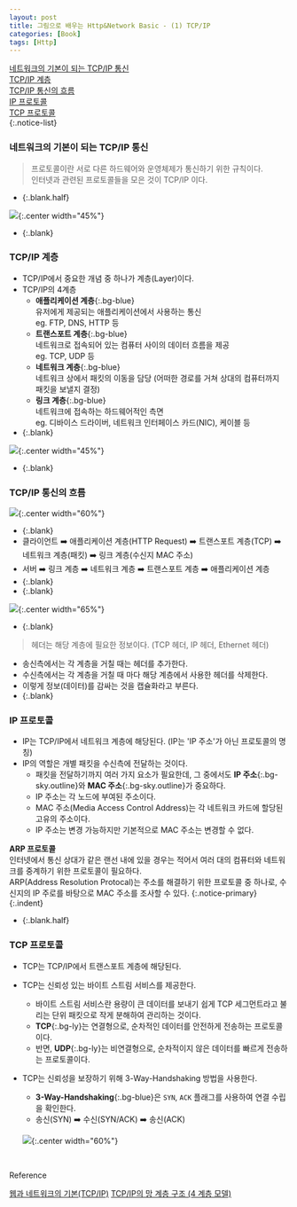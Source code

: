 ```yaml
---
layout: post
title: 그림으로 배우는 Http&Network Basic - (1) TCP/IP
categories: [Book]
tags: [Http]
---
```


[네트워크의 기본이 되는 TCP/IP 통신](#네트워크의-기본이-되는-tcpip-통신)  
[TCP/IP 계층](#tcpip-계층)  
[TCP/IP 통신의 흐름](#tcpip-통신의-흐름)  
[IP 프로토콜](#ip-프로토콜)  
[TCP 프로토콜](#tcp-프로토콜)  
{:.notice-list}


### 네트워크의 기본이 되는 TCP/IP 통신
> 프로토콜이란 서로 다른 하드웨어와 운영체제가 통신하기 위한 규칙이다.  
> 인터넷과 관련된 프로토콜들을 모은 것이 TCP/IP 이다.

- {:.blank.half}

![](https://velog.velcdn.com/post-images%2Fconatuseus%2Fe76c2f70-d195-11e9-8ab6-1bd1eebc78e4%2Fimage.png){:.center width="45%"}

- {:.blank}


### TCP/IP 계층
- TCP/IP에서 중요한 개념 중 하나가 계층(Layer)이다.
- TCP/IP의 4계층
  - **애플리케이션 계층**{:.bg-blue}  
    유저에게 제공되는 애플리케이션에서 사용하는 통신  
    eg. FTP, DNS, HTTP 등
  - **트랜스포트 계층**{:.bg-blue}  
    네트워크로 접속되어 있는 컴퓨터 사이의 데이터 흐름을 제공  
    eg. TCP, UDP 등
  - **네트워크 계층**{:.bg-blue}  
    네트워크 상에서 패킷의 이동을 담당 (어떠한 경로를 거쳐 상대의 컴퓨터까지 패킷을 보낼지 결정)  
  - **링크 계층**{:.bg-blue}  
    네트워크에 접속하는 하드웨어적인 측면  
    eg. 디바이스 드라이버, 네트워크 인터페이스 카드(NIC), 케이블 등
- {:.blank}

![](http://www.ktword.co.kr/img_data/205_1.JPG){:.center width="45%"}

- {:.blank}

    
### TCP/IP 통신의 흐름
![](https://velog.velcdn.com/post-images%2Fconatuseus%2Fc7817610-d3c1-11e9-9be1-d7af2d4620a0%2Fimage.png){:.center width="60%"}

- {:.blank}
- 클라이언트 ➡️ 애플리케이션 계층(HTTP Request) ➡️ 트랜스포트 계층(TCP) ➡️ 네트워크 계층(패킷) ➡️ 링크 계층(수신지 MAC 주소) 
- 서버 ➡️ 링크 계층 ➡️ 네트워크 계층 ➡️️ 트랜스포트 계층 ➡️ 애플리케이션 계층
- {:.blank}
- {:.blank}

![](https://velog.velcdn.com/post-images%2Fconatuseus%2Fd6b2f390-d3c9-11e9-b578-e7ac71f50ec2%2Fimage.png){:.center width="65%"}
- {:.blank}

> 헤더는 해당 계층에 필요한 정보이다. (TCP 헤더, IP 헤더, Ethernet 헤더)

- 송신측에서는 각 계층을 거칠 때는 헤더를 추가한다.
- 수신측에서는 각 계층을 거칠 때 마다 해당 계층에서 사용한 헤더를 삭제한다.
- 이렇게 정보(데이터)를 감싸는 것을 캡슐화라고 부른다.
- {:.blank}


### IP 프로토콜
- IP는 TCP/IP에서 네트워크 계층에 해당된다. (IP는 'IP 주소'가 아닌 프로토콜의 명칭)
- IP의 역할은 개별 패킷을 수신측에 전달하는 것이다.
  - 패킷을 전달하기까지 여러 가지 요소가 필요한데, 그 중에서도 **IP 주소**{:.bg-sky.outline}와 **MAC 주소**{:.bg-sky.outline}가 중요하다.
  - IP 주소는 각 노드에 부여된 주소이다.
  - MAC 주소(Media Access Control Address)는 각 네트워크 카드에 할당된 고유의 주소이다.
  - IP 주소는 변경 가능하지만 기본적으로 MAC 주소는 변경할 수 없다.
  
**ARP 프로토콜**   
인터넷에서 통신 상대가 같은 랜선 내에 있을 경우는 적어서 여러 대의 컴퓨터와 네트워크를 중계하기 위한 프로토콜이 필요하다.  
ARP(Address Resolution Protocal)는 주소를 해결하기 위한 프로토콜 중 하나로, 수신지의 IP 주로를 바탕으로 MAC 주소를 조사할 수 있다.
{:.notice-primary}
{:.indent}
- {:.blank.half}

### TCP 프로토콜
- TCP는 TCP/IP에서 트랜스포트 계층에 해당된다.
- TCP는 신뢰성 있는 바이트 스트림 서비스를 제공한다.
  - 바이트 스트림 서비스란 용량이 큰 데이터를 보내기 쉽게 TCP 세그먼트라고 불리는 단위 패킷으로 작게 분해하여 관리하는 것이다.
  - **TCP**{:.bg-ly}는 연결형으로, 순차적인 데이터를 안전하게 전송하는 프로토콜이다.
  - 반면, **UDP**{:.bg-ly}는 비연결형으로, 순차적이지 않은 데이터를 빠르게 전송하는 프로토콜이다.
- TCP는 신뢰성을 보장하기 위해 3-Way-Handshaking 방법을 사용한다.
  - **3-Way-Handshaking**{:.bg-blue}은 `SYN`, `ACK` 플래그를 사용하여 연결 수립을 확인한다.
  - 송신(SYN) ➡️️ 수신(SYN/ACK) ➡️️ 송신(ACK)️️

  ![](https://velog.velcdn.com/post-images%2Fconatuseus%2F07fac630-d3d9-11e9-8214-155afa157874%2Fimage.png){:.center width="60%"}



<br>

<div class="post-reference">
   <p>Reference</p>
   <a href="https://velog.io/@conatuseus/2019-09-10-2009-%EC%9E%91%EC%84%B1%EB%90%A8-xsk0ds2eqf">웹과 네트워크의 기본(TCP/IP)</a>
   <a href="http://www.ktword.co.kr/word/abbr_view.php?nav=2&opt=&m_temp1=205&id=861">TCP/IP의 망 계층 구조 (4 계층 모델)</a>
</div>

